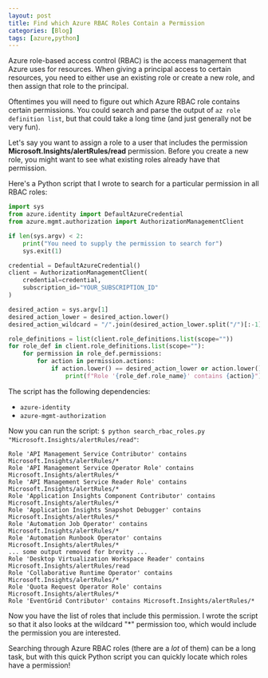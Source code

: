 ```yaml
---
layout: post
title: Find which Azure RBAC Roles Contain a Permission
categories: [Blog]
tags: [azure,python]
---
```


Azure role-based access control (RBAC) is the access management that Azure uses for resources. When giving a principal access to certain resources, you need to either use an existing role or create a new role, and then assign that role to the principal.

Oftentimes you will need to figure out which Azure RBAC role contains certain permissions. You could search and parse the output of `az role definition list`, but that could take a long time (and just generally not be very fun).

Let's say you want to assign a role to a user that includes the permission **Microsoft.Insights/alertRules/read** permission. Before you create a new role, you might want to see what existing roles already have that permission.

Here's a Python script that I wrote to search for a particular permission in all RBAC roles:

```python
import sys
from azure.identity import DefaultAzureCredential
from azure.mgmt.authorization import AuthorizationManagementClient

if len(sys.argv) < 2:
    print("You need to supply the permission to search for")
    sys.exit(1)

credential = DefaultAzureCredential()
client = AuthorizationManagementClient(
    credential=credential,
    subscription_id="YOUR_SUBSCRIPTION_ID"
)

desired_action = sys.argv[1]
desired_action_lower = desired_action.lower()
desired_action_wildcard = "/".join(desired_action_lower.split("/")[:-1] + ["*"])

role_definitions = list(client.role_definitions.list(scope=""))
for role_def in client.role_definitions.list(scope=""):
    for permission in role_def.permissions:
        for action in permission.actions:
            if action.lower() == desired_action_lower or action.lower() == desired_action_wildcard:
                print(f"Role '{role_def.role_name}' contains {action}")
```

The script has the following dependencies:

- `azure-identity`
- `azure-mgmt-authorization`

Now you can run the script: `$ python search_rbac_roles.py "Microsoft.Insights/alertRules/read"`:

```
Role 'API Management Service Contributor' contains Microsoft.Insights/alertRules/*
Role 'API Management Service Operator Role' contains Microsoft.Insights/alertRules/*
Role 'API Management Service Reader Role' contains Microsoft.Insights/alertRules/*
Role 'Application Insights Component Contributor' contains Microsoft.Insights/alertRules/*
Role 'Application Insights Snapshot Debugger' contains Microsoft.Insights/alertRules/*
Role 'Automation Job Operator' contains Microsoft.Insights/alertRules/*
Role 'Automation Runbook Operator' contains Microsoft.Insights/alertRules/*
... some output removed for brevity ...
Role 'Desktop Virtualization Workspace Reader' contains Microsoft.Insights/alertRules/read
Role 'Collaborative Runtime Operator' contains Microsoft.Insights/alertRules/*
Role 'Quota Request Operator Role' contains Microsoft.Insights/alertRules/*
Role 'EventGrid Contributor' contains Microsoft.Insights/alertRules/*
```

Now you have the list of roles that include this permission. I wrote the script so that it also looks at the wildcard "*" permission too, which would include the permission you are interested.

Searching through Azure RBAC roles (there are a *lot* of them) can be a long task, but with this quick Python script you can quickly locate which roles have a permission!
